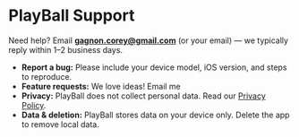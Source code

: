 # PlayBall Support

Need help? Email **gagnon.corey@gmail.com** (or your email) — we typically reply within 1–2 business days.

- **Report a bug:** Please include your device model, iOS version, and steps to reproduce.
- **Feature requests:** We love ideas! Email me
- **Privacy:** PlayBall does not collect personal data. Read our [Privacy Policy](/privacy.md).
- **Data & deletion:** PlayBall stores data on your device only. Delete the app to remove local data.
